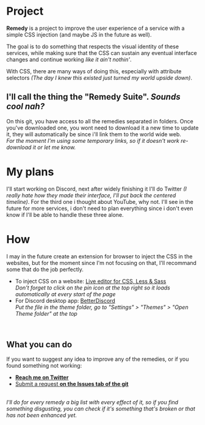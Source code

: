 # Project
<strong>Remedy</strong> is a project to improve the user experience of a service with a simple CSS injection (and maybe JS in the future as well).

The goal is to do something that respects the visual identity of these services, while making sure that the CSS can sustain any eventual interface changes and continue working *like it ain't nothin'*.

With CSS, there are many ways of doing this, especially with attribute selectors <i>(The day I knew this existed just turned my world upside down)</i>.

## I'll call the thing the "Remedy Suite". *Sounds cool nah?*<br>
On this git, you have access to all the remedies separated in folders. Once you've downloaded one, you wont need to download it a new time to update it, they will automatically be since i'll link them to the world wide web.<br>
*For the moment I'm using some temporary links, so if it doesn't work re-download it or let me know.*

# My plans
I'll start working on Discord, next after widely finishing it I'll do Twitter <i>(I really hate how they made their interface, I'll put back the centered timeline)</i>. For the third one i thought about YouTube, why not. I'll see in the future for more services, i don't need to plan everything since i don't even know if I'll be able to handle these three alone.

# How
I may in the future create an extension for browser to inject the CSS in the websites, but for the moment since I'm not focusing on that, I'll recommand some that do the job perfectly.
* To inject CSS on a website: [Live editor for CSS, Less & Sass](https://github.com/webextensions/live-css-editor)<br>
*Don't forget to click on the pin icon at the top right so it loads automatically at every start of the page*<br>
* For Discord desktop app: [BetterDiscord](https://betterdiscord.net/home/)<br>
*Put the file in the theme folder, go to "Settings" > "Themes" > "Open Theme folder" at the top*
<br>

## What you can do
If you want to suggest any idea to improve any of the remedies, or if you found something not working:
* **[Reach me on Twitter](https://twitter.com/Yolanare)**
* [Submit a request **on the Issues tab of the git**](https://github.com/Yolanare/Remedy-Suite/issues)

<br>*I'll do for every remedy a big list with every effect of it, so if you find something disgusting, you can check if it's something that's broken or that has not been enhanced yet.*

